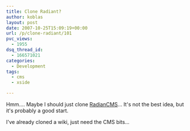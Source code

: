 ```yaml
---
title: Clone Radiant?
author: koblas
layout: post
date: 2007-10-25T15:09:19+00:00
url: /p/clone-radiant/101
pvc_views:
  - 1955
dsq_thread_id:
  - 166571021
categories:
  - Development
tags:
  - cms
  - xside

---
```

Hmm.... Maybe I should just clone [RadianCMS][1]... It's not the best idea, but it's probably a good start.

I've already cloned a wiki, just need the CMS bits...

 [1]: http://radiantcms.org/
